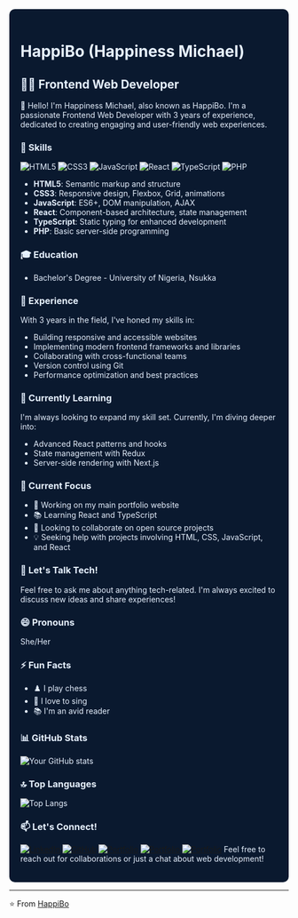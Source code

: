 <div style="background-color: #0a192f; color: #e6f1ff; padding: 20px; border-radius: 10px;">

# HappiBo (Happiness Michael)

## 👩‍💻 Frontend Web Developer

👋 Hello! I'm Happiness Michael, also known as HappiBo. I'm a passionate Frontend Web Developer with 3 years of experience, dedicated to creating engaging and user-friendly web experiences.

### 🚀 Skills

![HTML5](https://img.shields.io/badge/-HTML5-E34F26?style=flat-square&logo=html5&logoColor=white)
![CSS3](https://img.shields.io/badge/-CSS3-1572B6?style=flat-square&logo=css3)
![JavaScript](https://img.shields.io/badge/-JavaScript-F7DF1E?style=flat-square&logo=javascript&logoColor=black)
![React](https://img.shields.io/badge/-React-61DAFB?style=flat-square&logo=react&logoColor=black)
![TypeScript](https://img.shields.io/badge/-TypeScript-3178C6?style=flat-square&logo=typescript&logoColor=white)
![PHP](https://img.shields.io/badge/-PHP-777BB4?style=flat-square&logo=php&logoColor=white)

- **HTML5**: Semantic markup and structure
- **CSS3**: Responsive design, Flexbox, Grid, animations
- **JavaScript**: ES6+, DOM manipulation, AJAX
- **React**: Component-based architecture, state management
- **TypeScript**: Static typing for enhanced development
- **PHP**: Basic server-side programming

### 🎓 Education

- Bachelor's Degree - University of Nigeria, Nsukka

### 💼 Experience

With 3 years in the field, I've honed my skills in:

- Building responsive and accessible websites
- Implementing modern frontend frameworks and libraries
- Collaborating with cross-functional teams
- Version control using Git
- Performance optimization and best practices

### 🌱 Currently Learning

I'm always looking to expand my skill set. Currently, I'm diving deeper into:

- Advanced React patterns and hooks
- State management with Redux
- Server-side rendering with Next.js

### 🔭 Current Focus

- 🚀 Working on my main portfolio website
- 📚 Learning React and TypeScript
- 🤝 Looking to collaborate on open source projects
- 💡 Seeking help with projects involving HTML, CSS, JavaScript, and React

### 💬 Let's Talk Tech!

Feel free to ask me about anything tech-related. I'm always excited to discuss new ideas and share experiences!

### 😄 Pronouns

She/Her

### ⚡ Fun Facts

- ♟️ I play chess
- 🎵 I love to sing
- 📚 I'm an avid reader

### 📊 GitHub Stats

![Your GitHub stats](https://github-readme-stats.vercel.app/api?username=Happinesspetra&show_icons=true&theme=tokyonight)

### 🔝 Top Languages

![Top Langs](https://github-readme-stats.vercel.app/api/top-langs/?username=Happinesspetra&layout=compact&theme=tokyonight)

### 📫 Let's Connect!

[![LinkedIn](https://img.shields.io/badge/-LinkedIn-0077B5?style=flat-square&logo=LinkedIn&logoColor=white)](https://www.linkedin.com/in/https://www.linkedin.com/in/happiness-michael-26b20a244
)
[![GitHub](https://img.shields.io/badge/-GitHub-181717?style=flat-square&logo=GitHub&logoColor=white)](https://github.com/Happinesspetra)
[![Portfolio](https://img.shields.io/badge/-Portfolio-4CAF50?style=flat-square&logo=Google-Chrome&logoColor=white)](https://happy-chi-ten.vercel.app/)
[![Portfolio](https://img.shields.io/badge/-Portfolio-4CAF50?style=flat-square&logo=Google-Chrome&logoColor=white)](https://hap-happiness-michaels-projects.vercel.app/)
[![Portfolio](https://img.shields.io/badge/-Portfolio-4CAF50?style=flat-square&logo=Google-Chrome&logoColor=white)](https://happibo-portfolio.vercel.app/)
Feel free to reach out for collaborations or just a chat about web development!

</div>

---

⭐️ From [HappiBo](https://github.com/Happinesspetra)
